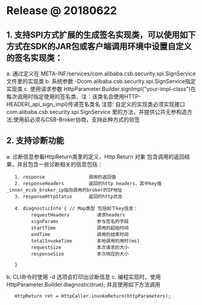 # Release @ 20180622

## 1. 支持SPI方式扩展的生成签名实现类，可以使用如下方式在SDK的JAR包或客户端调用环境中设置自定义的签名实现类：
 a. 通过定义在 META-INF/services/com.alibaba.csb.security.spi.SignService 文件里的实现类
 b. 系统参数 -Dcom.alibaba.csb.security.spi.SignService指定实现类
 c. 使用请求参数 HttpParameter.Builder.signImpl("your-impl-class")在每次调用时指定使用的签名类，注：该类名会使用HTTP-HEADER(_api_sign_impl)传递签名类名
注意: 自定义的实现类必须实现接口com.alibaba.csb.security.spi.SignService 里的方法，并提供公共无参构造方法;使用前必须与CSB-Broker协商，支持此种方式的验签

## 2. 支持诊断功能
  a. 诊断信息参看HttpReturn类里的定义，Http Return 对象 包含调用的返回结果，并且包含一些诊断相关的信息包括：
```
   1. response                调用的返回值
   2. responseHeaders         返回的http headers，其中key值_inner_ecsb_broker_ip指向调用的broker的IP地址
   3. responseHttpStatus      返回的http状态

   4. diagnosticInfo { // Map类型 包括如下key信息：
         requestHeaders          请求headers
         signParams              参与签名的字段
         startTime               调用的起始时间
         endTime                 调用的结束时间
         totalInvokeTime         本地调用的用时(ms)
         requestSize             本次请求的大小
         responseSize            本次响应的大小

   }
```
  b. CLI命令时使用 -d 选项会打印出诊断信息
  c. 编程实现时，使用HttpParameter.Builder.diagnostic(true); 并且使用如下方法调用
```
   HttpReturn ret = HttpCaller.invokeReturn(httpParameters);
```